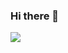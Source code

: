 ### Hi there 👋

<!--
![eye-12452](https://github.com/user-attachments/assets/3f74a196-c006-444f-a40a-5bd3a5d6959e)
-->

<img src="https://media1.giphy.com/media/v1.Y2lkPTc5MGI3NjExa2NhZ3RubnJna29yYTlhbHkyenh2ODVueG9nOWF2bjNzZ3YzODh4YiZlcD12MV9pbnRlcm5hbF9naWZfYnlfaWQmY3Q9Zw/a7ZXCDOSWdK2ifLYIG/giphy.webp" />
<!--
<img src="https://media2.giphy.com/media/v1.Y2lkPTc5MGI3NjExaGJ4c3M2ZmI1MW1tcGc5enRuNDNuZGVmbW4xcG1kN3VwdmhwdDA2byZlcD12MV9pbnRlcm5hbF9naWZfYnlfaWQmY3Q9Zw/3og0IV7MOCfnm85iRa/giphy.webp" />
-->

<!--
![new-artificial-intelligence-tool-accelerates-discovery-of-truly-new-materials](https://github.com/user-attachments/assets/eb57047a-2333-4a09-8ceb-89f3717c6b6e)
-->

<!--
![Computer Science](https://github.com/user-attachments/assets/97fcd3fe-87ab-42e4-96a4-2a67ea26b694)
-->



<!--
**imckr/imckr** is a ✨ _special_ ✨ repository because its `README.md` (this file) appears on your GitHub profile.

Here are some ideas to get you started:

- 🔭 I’m currently working on ...
- 🌱 I’m currently learning ...
- 👯 I’m looking to collaborate on ...
- 🤔 I’m looking for help with ...
- 💬 Ask me about ...
- 📫 How to reach me: ...
- 😄 Pronouns: ...
- ⚡ Fun fact: ...
-->
